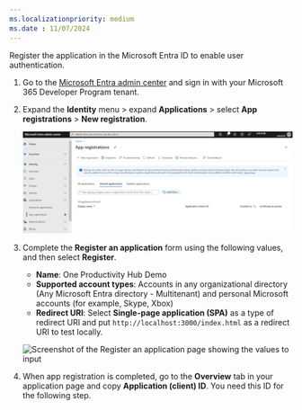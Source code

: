```yaml
---
ms.localizationpriority: medium
ms.date : 11/07/2024
---
```


<!-- markdownlint-disable MD041 -->

Register the application in the Microsoft Entra ID to enable user authentication.

1. Go to the [Microsoft Entra admin center](https://entra.microsoft.com) and sign in with your Microsoft 365 Developer Program tenant.
1. Expand the **Identity** menu > expand **Applications** > select **App registrations** > **New registration**.

   ![Screenshot of the app registrations page with New registration highlighted](../../../images/mgt-one-productivity-hub/aad-app-registration.png)

1. Complete the **Register an application** form using the following values, and then select **Register**.
   * **Name**: One Productivity Hub Demo
   * **Supported account types**: Accounts in any organizational directory (Any Microsoft Entra directory - Multitenant) and personal Microsoft accounts (for example, Skype, Xbox)
   * **Redirect URI**: Select **Single-page application (SPA)** as a type of redirect URI and put `http://localhost:3000/index.html` as a redirect URI to test locally.

    ![Screenshot of the Register an application page showing the values to input](../../../images/mgt-one-productivity-hub/aad-new-app-registration-form.png)

1. When app registration is completed, go to the **Overview** tab in your application page and copy **Application (client) ID**. You need this ID for the following step.
